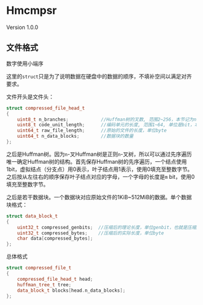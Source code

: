 # Hmcmpsr

Version 1.0.0

## 文件格式

数字使用小端序

这里的`struct`只是为了说明数据在硬盘中的数据的顺序，不填补空间以满足对齐要求。

文件开头是文件头：

```c++
struct compressed_file_head_t
{
    uint8_t n_branches;            //Huffman树的叉数, 范围2~256，本节记为n
    uint8_t code_unit_length;      //编码单元的长度, 范围1~64, 单位是bit，本节记为m
    uint64_t raw_file_length;      //原始的文件的长度，单位byte
    uint64_t n_data_blocks;        //数据块的数量
};
```

之后是Huffman树。因为`n`-叉Huffman树是正则`n`-叉树，所以可以通过先序遍历唯一确定Huffman树的结构。首先保存Huffman树的先序遍历，一个结点使用1bit，虚拟结点（分支点）用0表示，叶子结点用1表示，使用0填充至整数字节。之后按从左往右的顺序保存叶子结点对应的字母，一个字母的长度是`m` bit，使用0填充至整数字节。

之后是若干数据块。一个数据块对应原始文件的1KiB~512MiB的数据。单个数据块格式：

```c++
struct data_block_t
{
    uint32_t compressed_genbits;  //压缩后的理论长度，单位genbit，也就是压缩后的文件使用n进制输出时的长度
    uint32_t compressed_bytes;    //压缩后的实际长度，单位byte
    char data[compressed_bytes];
};
```

总体格式

```c++
struct compressed_file_t
{
    compressed_file_head_t head;
    huffman_tree_t tree;
    data_block_t blocks[head.n_data_blocks];
};
```

